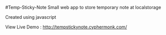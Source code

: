 #Temp-Sticky-Note
Small web app to store temporary note at localstorage

Created using javascript

View Live Demo : http://tempstickynote.cyphermonk.com/
